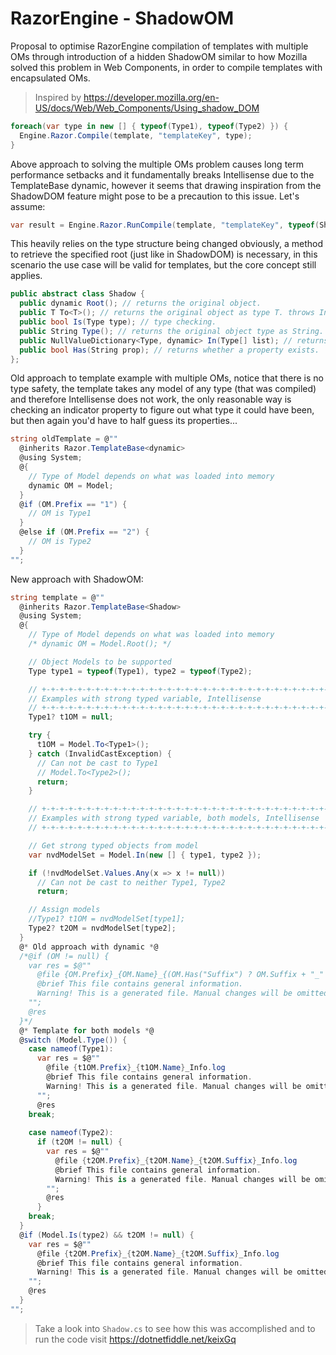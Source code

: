 # RazorEngine - ShadowOM
Proposal to optimise RazorEngine compilation of templates with multiple OMs
through introduction of a hidden ShadowOM similar to how Mozilla solved this problem in Web Components, in order to compile templates with encapsulated OMs. 
>Inspired by https://developer.mozilla.org/en-US/docs/Web/Web_Components/Using_shadow_DOM
```csharp
foreach(var type in new [] { typeof(Type1), typeof(Type2) }) {
  Engine.Razor.Compile(template, "templateKey", type);
}
```
Above approach to solving the multiple OMs problem causes long term performance setbacks and it fundamentally breaks Intellisense due to the TemplateBase dynamic,
however it seems that drawing inspiration from the ShadowDOM feature might pose to be a precaution to this issue. Let's assume:
```csharp
var result = Engine.Razor.RunCompile(template, "templateKey", typeof(Shadow), type1OM);
```
This heavily relies on the type structure being changed obviously, a method to retrieve the specified root (just like in ShadowDOM) is necessary,
in this scenario the use case will be valid for templates, but the core concept still applies. 

```csharp
public abstract class Shadow {
  public dynamic Root(); // returns the original object.
  public T To<T>(); // returns the original object as type T. throws InvalidCastException
  public bool Is(Type type); // type checking.
  public String Type(); // returns the original object type as String.
  public NullValueDictionary<Type, dynamic> In(Type[] list); // returns collection with matching type.
  public bool Has(String prop); // returns whether a property exists.
};
```
Old approach to template example with multiple OMs, notice that there is no type safety, the template takes any model of any type (that was compiled) and therefore Intellisense does not work, the only reasonable way is checking an indicator property to figure out what type it could have been, but then again you'd have to half guess its properties...

```csharp
string oldTemplate = @""
  @inherits Razor.TemplateBase<dynamic>
  @using System;
  @{
    // Type of Model depends on what was loaded into memory
    dynamic OM = Model;
  }
  @if (OM.Prefix == "1") {
    // OM is Type1
  }
  @else if (OM.Prefix == "2") {
    // OM is Type2
  }
"";
```

New approach with ShadowOM:
```csharp
string template = @""
  @inherits Razor.TemplateBase<Shadow>
  @using System;
  @{
    // Type of Model depends on what was loaded into memory
    /* dynamic OM = Model.Root(); */

    // Object Models to be supported
    Type type1 = typeof(Type1), type2 = typeof(Type2);

    // +-+-+-+-+-+-+-+-+-+-+-+-+-+-+-+-+-+-+-+-+-+-+-+-+-+-+-+-+-+-+-+-+-+-+-+-+-+-+-+-+-+-+-+-+-+-+-+-+-+
    // Examples with strong typed variable, Intellisense
    // +-+-+-+-+-+-+-+-+-+-+-+-+-+-+-+-+-+-+-+-+-+-+-+-+-+-+-+-+-+-+-+-+-+-+-+-+-+-+-+-+-+-+-+-+-+-+-+-+-+
    Type1? t1OM = null;

    try {
      t1OM = Model.To<Type1>();
    } catch (InvalidCastException) {
      // Can not be cast to Type1
      // Model.To<Type2>();
      return;
    }

    // +-+-+-+-+-+-+-+-+-+-+-+-+-+-+-+-+-+-+-+-+-+-+-+-+-+-+-+-+-+-+-+-+-+-+-+-+-+-+-+-+-+-+-+-+-+-+-+-+-+
    // Examples with strong typed variable, both models, Intellisense
    // +-+-+-+-+-+-+-+-+-+-+-+-+-+-+-+-+-+-+-+-+-+-+-+-+-+-+-+-+-+-+-+-+-+-+-+-+-+-+-+-+-+-+-+-+-+-+-+-+-+

    // Get strong typed objects from model
    var nvdModelSet = Model.In(new [] { type1, type2 });

    if (!nvdModelSet.Values.Any(x => x != null))
      // Can not be cast to neither Type1, Type2
      return;

    // Assign models
    //Type1? t1OM = nvdModelSet[type1];
    Type2? t2OM = nvdModelSet[type2];
  }
  @* Old approach with dynamic *@
  /*@if (OM != null) {
    var res = $@""
      @file {OM.Prefix}_{OM.Name}_{(OM.Has("Suffix") ? OM.Suffix + "_" : "")}Info.log
      @brief This file contains general information.
      Warning! This is a generated file. Manual changes will be omitted.
    "";
    @res
  }*/
  @* Template for both models *@
  @switch (Model.Type()) {
    case nameof(Type1):
      var res = $@""
        @file {t1OM.Prefix}_{t1OM.Name}_Info.log
        @brief This file contains general information.
        Warning! This is a generated file. Manual changes will be omitted.
      "";
      @res
    break;
    
    case nameof(Type2):
      if (t2OM != null) {
        var res = $@""
          @file {t2OM.Prefix}_{t2OM.Name}_{t2OM.Suffix}_Info.log
          @brief This file contains general information.
          Warning! This is a generated file. Manual changes will be omitted.
        "";
        @res
      }
    break;
  }
  @if (Model.Is(type2) && t2OM != null) {
    var res = $@""
      @file {t2OM.Prefix}_{t2OM.Name}_{t2OM.Suffix}_Info.log
      @brief This file contains general information.
      Warning! This is a generated file. Manual changes will be omitted.
    "";
    @res
  }
"";
```
>Take a look into <code>Shadow.cs</code> to see how this was accomplished and to run the code visit https://dotnetfiddle.net/keixGq
